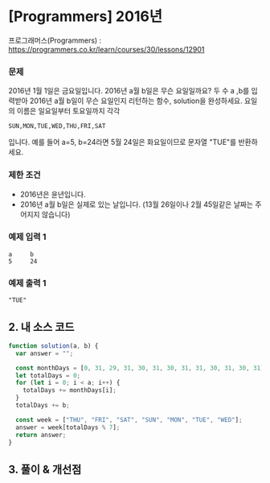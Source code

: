 # [Programmers] 2016년

프로그래머스(Programmers) : https://programmers.co.kr/learn/courses/30/lessons/12901

### 문제

2016년 1월 1일은 금요일입니다. 2016년 a월 b일은 무슨 요일일까요? 두 수 a ,b를 입력받아 2016년 a월 b일이 무슨 요일인지 리턴하는 함수, solution을 완성하세요. 요일의 이름은 일요일부터 토요일까지 각각

`SUN,MON,TUE,WED,THU,FRI,SAT`

입니다. 예를 들어 a=5, b=24라면 5월 24일은 화요일이므로 문자열 "TUE"를 반환하세요.

### 제한 조건

- 2016년은 윤년입니다.
- 2016년 a월 b일은 실제로 있는 날입니다. (13월 26일이나 2월 45일같은 날짜는 주어지지 않습니다)

### 예제 입력 1

```
a     b
5     24
```

### 예제 출력 1

```
"TUE"
```

## 2. 내 소스 코드

```javascript
function solution(a, b) {
  var answer = "";

  const monthDays = [0, 31, 29, 31, 30, 31, 30, 31, 31, 30, 31, 30, 31];
  let totalDays = 0;
  for (let i = 0; i < a; i++) {
    totalDays += monthDays[i];
  }
  totalDays += b;

  const week = ["THU", "FRI", "SAT", "SUN", "MON", "TUE", "WED"];
  answer = week[totalDays % 7];
  return answer;
}
```

## 3. 풀이 & 개선점
